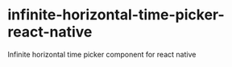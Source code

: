 # infinite-horizontal-time-picker-react-native
Infinite horizontal time picker component for react native
